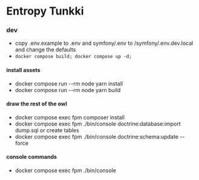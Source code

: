 # Entropy Tunkki

### dev
* copy .env.example to .env and symfony/.env to /symfony/.env.dev.local and change the defaults
* `docker compose build; docker compose up -d;`

#### install assets
* docker compose run --rm node yarn install
* docker compose run --rm node yarn build
#### draw the rest of the owl
* docker compose exec fpm composer install
* docker compose exec fpm ./bin/console doctrine:database:import dump.sql
or create tables
* docker compose exec fpm ./bin/console doctrine:schema:update --force
#### console commands
* docker compose exec fpm ./bin/console 

